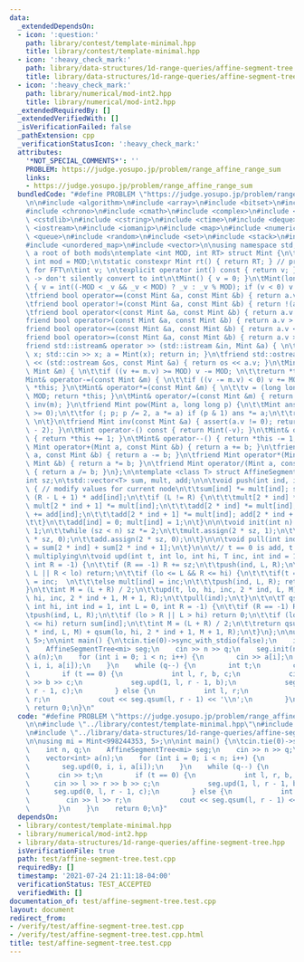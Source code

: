 ```yaml
---
data:
  _extendedDependsOn:
  - icon: ':question:'
    path: library/contest/template-minimal.hpp
    title: library/contest/template-minimal.hpp
  - icon: ':heavy_check_mark:'
    path: library/data-structures/1d-range-queries/affine-segment-tree.hpp
    title: library/data-structures/1d-range-queries/affine-segment-tree.hpp
  - icon: ':heavy_check_mark:'
    path: library/numerical/mod-int2.hpp
    title: library/numerical/mod-int2.hpp
  _extendedRequiredBy: []
  _extendedVerifiedWith: []
  _isVerificationFailed: false
  _pathExtension: cpp
  _verificationStatusIcon: ':heavy_check_mark:'
  attributes:
    '*NOT_SPECIAL_COMMENTS*': ''
    PROBLEM: https://judge.yosupo.jp/problem/range_affine_range_sum
    links:
    - https://judge.yosupo.jp/problem/range_affine_range_sum
  bundledCode: "#define PROBLEM \"https://judge.yosupo.jp/problem/range_affine_range_sum\"\
    \n\n#include <algorithm>\n#include <array>\n#include <bitset>\n#include <cassert>\n\
    #include <chrono>\n#include <cmath>\n#include <complex>\n#include <cstdio>\n#include\
    \ <cstdlib>\n#include <cstring>\n#include <ctime>\n#include <deque>\n#include\
    \ <iostream>\n#include <iomanip>\n#include <map>\n#include <numeric>\n#include\
    \ <queue>\n#include <random>\n#include <set>\n#include <stack>\n#include <string>\n\
    #include <unordered_map>\n#include <vector>\n\nusing namespace std;\n\n// 5 is\
    \ a root of both mods\ntemplate <int MOD, int RT> struct Mint {\n\tstatic const\
    \ int mod = MOD;\n\tstatic constexpr Mint rt() { return RT; } // primitive root\
    \ for FFT\n\tint v; \n\texplicit operator int() const { return v; } // explicit\
    \ -> don't silently convert to int\n\tMint() { v = 0; }\n\tMint(long long _v)\
    \ { v = int((-MOD < _v && _v < MOD) ? _v : _v % MOD); if (v < 0) v += MOD; }\n\
    \tfriend bool operator==(const Mint &a, const Mint &b) { return a.v == b.v; }\n\
    \tfriend bool operator!=(const Mint &a, const Mint &b) { return !(a == b); }\n\
    \tfriend bool operator<(const Mint &a, const Mint &b) { return a.v < b.v; }\n\t\
    friend bool operator>(const Mint &a, const Mint &b) { return a.v > b.v; }\n\t\
    friend bool operator<=(const Mint &a, const Mint &b) { return a.v <= b.v; }\n\t\
    friend bool operator>=(const Mint &a, const Mint &b) { return a.v >= b.v; }\n\t\
    friend std::istream& operator >> (std::istream &in, Mint &a) { \n\t\tlong long\
    \ x; std::cin >> x; a = Mint(x); return in; }\n\tfriend std::ostream& operator\
    \ << (std::ostream &os, const Mint &a) { return os << a.v; }\n\tMint& operator+=(const\
    \ Mint &m) { \n\t\tif ((v += m.v) >= MOD) v -= MOD; \n\t\treturn *this; }\n\t\
    Mint& operator-=(const Mint &m) { \n\t\tif ((v -= m.v) < 0) v += MOD; \n\t\treturn\
    \ *this; }\n\tMint& operator*=(const Mint &m) { \n\t\tv = (long long)v * m.v %\
    \ MOD; return *this; }\n\tMint& operator/=(const Mint &m) { return (*this) *=\
    \ inv(m); }\n\tfriend Mint pow(Mint a, long long p) {\n\t\tMint ans = 1; assert(p\
    \ >= 0);\n\t\tfor (; p; p /= 2, a *= a) if (p & 1) ans *= a;\n\t\treturn ans;\
    \ \n\t}\n\tfriend Mint inv(const Mint &a) { assert(a.v != 0); return pow(a, MOD\
    \ - 2); }\n\tMint operator-() const { return Mint(-v); }\n\tMint& operator++()\
    \ { return *this += 1; }\n\tMint& operator--() { return *this -= 1; }\n\tfriend\
    \ Mint operator+(Mint a, const Mint &b) { return a += b; }\n\tfriend Mint operator-(Mint\
    \ a, const Mint &b) { return a -= b; }\n\tfriend Mint operator*(Mint a, const\
    \ Mint &b) { return a *= b; }\n\tfriend Mint operator/(Mint a, const Mint &b)\
    \ { return a /= b; }\n};\n\ntemplate <class T> struct AffineSegmentTree {\n\t\
    int sz;\n\tstd::vector<T> sum, mult, add;\n\n\tvoid push(int ind, int L, int R)\
    \ { // modify values for current node\n\t\tsum[ind] *= mult[ind]; sum[ind] +=\
    \ (R - L + 1) * add[ind];\n\t\tif (L != R) {\n\t\t\tmult[2 * ind] *= mult[ind];\
    \ mult[2 * ind + 1] *= mult[ind];\n\t\t\tadd[2 * ind] *= mult[ind]; add[2 * ind]\
    \ += add[ind];\n\t\t\tadd[2 * ind + 1] *= mult[ind]; add[2 * ind + 1] += add[ind];\n\
    \t\t}\n\t\tadd[ind] = 0; mult[ind] = 1;\n\t}\n\n\tvoid init(int n) {\n\t\tsz =\
    \ 1;\n\t\twhile (sz < n) sz *= 2;\n\t\tmult.assign(2 * sz, 1);\n\t\tsum.assign(2\
    \ * sz, 0);\n\t\tadd.assign(2 * sz, 0);\n\t}\n\n\tvoid pull(int ind) {\n\t\tsum[ind]\
    \ = sum[2 * ind] + sum[2 * ind + 1];\n\t}\n\n\t// t == 0 is add, t == 1 is for\
    \ multiplying\n\tvoid upd(int t, int lo, int hi, T inc, int ind = 1, int L = 0,\
    \ int R = -1) {\n\t\tif (R == -1) R += sz;\n\t\tpush(ind, L, R);\n\t\tif (hi <\
    \ L || R < lo) return;\n\t\tif (lo <= L && R <= hi) {\n\t\t\tif(t == 0) add[ind]\
    \ = inc;  \n\t\t\telse mult[ind] = inc;\n\t\t\tpush(ind, L, R); return;\n\t\t\
    }\n\t\tint M = (L + R) / 2;\n\t\tupd(t, lo, hi, inc, 2 * ind, L, M); upd(t, lo,\
    \ hi, inc, 2 * ind + 1, M + 1, R);\n\t\tpull(ind);\n\t}\n\t\n\tT qsum(int lo,\
    \ int hi, int ind = 1, int L = 0, int R = -1) {\n\t\tif (R == -1) R += sz;\n\t\
    \tpush(ind, L, R);\n\t\tif (lo > R || L > hi) return 0;\n\t\tif (lo <= L && R\
    \ <= hi) return sum[ind];\n\t\tint M = (L + R) / 2;\n\t\treturn qsum(lo, hi, 2\
    \ * ind, L, M) + qsum(lo, hi, 2 * ind + 1, M + 1, R);\n\t}\n};\n\nusing mi = Mint<998244353,\
    \ 5>;\n\nint main() {\n\tcin.tie(0)->sync_with_stdio(false);\n    int n, q;\n\
    \    AffineSegmentTree<mi> seg;\n    cin >> n >> q;\n    seg.init(n);\n    vector<int>\
    \ a(n);\n    for (int i = 0; i < n; i++) {\n        cin >> a[i];\n        seg.upd(0,\
    \ i, i, a[i]);\n    }\n    while (q--) {\n        int t;\n        cin >> t;\n\
    \        if (t == 0) {\n            int l, r, b, c;\n            cin >> l >> r\
    \ >> b >> c;\n            seg.upd(1, l, r - 1, b);\n            seg.upd(0, l,\
    \ r - 1, c);\n        } else {\n            int l, r;\n            cin >> l >>\
    \ r;\n            cout << seg.qsum(l, r - 1) << '\\n';\n        }\n    }\n   \
    \ return 0;\n}\n"
  code: "#define PROBLEM \"https://judge.yosupo.jp/problem/range_affine_range_sum\"\
    \n\n#include \"../library/contest/template-minimal.hpp\"\n#include \"../library/numerical/mod-int2.hpp\"\
    \n#include \"../library/data-structures/1d-range-queries/affine-segment-tree.hpp\"\
    \n\nusing mi = Mint<998244353, 5>;\n\nint main() {\n\tcin.tie(0)->sync_with_stdio(false);\n\
    \    int n, q;\n    AffineSegmentTree<mi> seg;\n    cin >> n >> q;\n    seg.init(n);\n\
    \    vector<int> a(n);\n    for (int i = 0; i < n; i++) {\n        cin >> a[i];\n\
    \        seg.upd(0, i, i, a[i]);\n    }\n    while (q--) {\n        int t;\n \
    \       cin >> t;\n        if (t == 0) {\n            int l, r, b, c;\n      \
    \      cin >> l >> r >> b >> c;\n            seg.upd(1, l, r - 1, b);\n      \
    \      seg.upd(0, l, r - 1, c);\n        } else {\n            int l, r;\n   \
    \         cin >> l >> r;\n            cout << seg.qsum(l, r - 1) << '\\n';\n \
    \       }\n    }\n    return 0;\n}"
  dependsOn:
  - library/contest/template-minimal.hpp
  - library/numerical/mod-int2.hpp
  - library/data-structures/1d-range-queries/affine-segment-tree.hpp
  isVerificationFile: true
  path: test/affine-segment-tree.test.cpp
  requiredBy: []
  timestamp: '2021-07-24 21:11:18-04:00'
  verificationStatus: TEST_ACCEPTED
  verifiedWith: []
documentation_of: test/affine-segment-tree.test.cpp
layout: document
redirect_from:
- /verify/test/affine-segment-tree.test.cpp
- /verify/test/affine-segment-tree.test.cpp.html
title: test/affine-segment-tree.test.cpp
---
```

